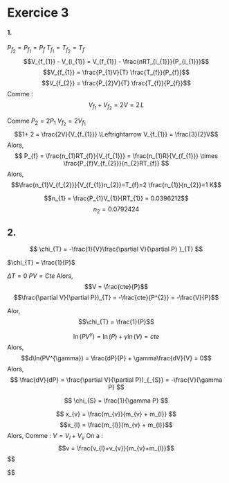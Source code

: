 # Exercice 3
#### 1.
$P_{f_{2}} = P_{f_{1}} = P_{f}$
$T_{f_1} = T_{f_{2}} = T_{f}$
$$V_{f_{1}} - V_{i_{1}} = V_{f_{1}} - \frac{nRT_{i_{1}}}{P_{i_{1}}}$$
$$V_{f_{1}} = \frac{P_{1}V}{T} \frac{T_{f}}{P_{f}}$$
$$V_{f_{2}} = \frac{P_{2}V}{T} \frac{T_{f}}{P_{f}}$$
Comme :
$$V_{f_{1}} + V_{f_{2}} = 2V = 2 \, L$$


Comme $P_{2} = 2P_{1}$
$V_{f_{2}} = 2V_{f_{1}}$
$$1+ 2 = \frac{2V}{V_{f_{1}}} \Leftrightarrow V_{f_{1}} = \frac{3}{2}V$$
Alors, 
$$
P_{f} = \frac{n_{1}RT_{f}}{V_{f_{1}}} = \frac{n_{1}R}{V_{f_{1}}} \times \frac{P_{f}V_{f_{2}}}{n_{2}RT_{f}}
$$
Alors, 
$$\frac{n_{1}V_{f_{2}}}{V_{f_{1}}n_{2}}=T_{f}=2 \frac{n_{1}}{n_{2}}=1 K$$

$$n_{1} = \frac{P_{1}V_{1}}{RT_{1}} = 0.0396212$$
$$n_{2} = 0.0792424$$

## 2.
$$
\chi_{T} = -\frac{1}{V}\frac{\partial V}{\partial P} )_{T}
$$

$\chi_{T} = \frac{1}{P}$

$\Delta T =0$
$PV = Cte$ Alors, 
$$V = \frac{cte}{P}$$
$$\frac{\partial V}{\partial P})_{T} = -\frac{cte}{P^{2}} = -\frac{V}{P}$$

Alor, 
$$\chi_{T} = \frac{1}{P}$$


$$\ln(PV^{\gamma}) = \ln(P) + \gamma \ln(V) = cte$$
Alors, 
$$d\ln(PV^{\gamma}) = \frac{dP}{P} + \gamma\frac{dV}{V} = 0$$
Alors, 
$$
\frac{dV}{dP} = \frac{\partial V}{\partial P})_{_{S}}   = -\frac{V}{\gamma P}
$$

$$
\chi_{S} = \frac{1}{\gamma P}
$$


$$
x_{v} = \frac{m_{v}}{m_{v} + m_{l}}
$$
$$x_{l} = \frac{m_{l}}{m_{v} + m_{l}}$$
Alors, 
Comme : $V = V_{l}+V_{v}$
On a : 
$$v = \frac{v_{l}+v_{v}}{m_{v}+m_{l}}$$
$$

$$